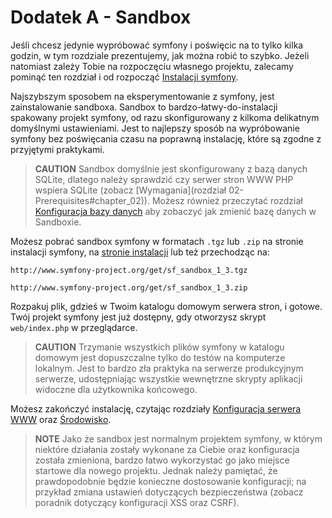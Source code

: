Dodatek A - Sandbox
===================

Jeśli chcesz jedynie wypróbować symfony i poświęcic na to tylko kilka godzin, 
w tym rozdziale prezentujemy, jak można robić to szybko. Jeżeli natomiast zależy Tobie
na rozpoczęciu własnego projektu, zalecamy pominąć ten rozdział i od rozpocząć 
[Instalacji symfony](04-Instalacja-symfony#chapter_04).

Najszybszym sposobem na eksperymentowanie z symfony, jest zainstalowanie sandboxa. 
Sandbox to bardzo-łatwy-do-instalacji spakowany projekt symfony, od razu skonfigurowany
z kilkoma delikatnym domyślnymi ustawieniami. Jest to najlepszy sposób na wypróbowanie
symfony bez poświęcania czasu na poprawną instalację, które są zgodne z przyjętymi
praktykami. 

>**CAUTION**
>Sandbox domyślnie jest skonfigurowany z bazą danych SQLite, dlatego
>należy sprawdzić czy serwer stron WWW PHP wspiera SQLite (zobacz 
>[Wymagania](rozdział 02-Prerequisites#chapter_02)). Możesz również
>przeczytać rozdział [Konfiguracja bazy danych](05-Konfiguracja-projektu#chapter_05_sub_configuring_the_database)
>aby zobaczyć jak zmienić bazę danych w Sandboxie.

Możesz pobrać sandbox symfony w formatach `.tgz` lub `.zip` na stronie instalacji
symfony, na [stronie instalacji](http://www.symfony-project.org/installation/1_3)
lub też przechodząc na:

    http://www.symfony-project.org/get/sf_sandbox_1_3.tgz

    http://www.symfony-project.org/get/sf_sandbox_1_3.zip

Rozpakuj plik, gdzieś w Twoim katalogu domowym serwera stron, i gotowe. 
Twój projekt symfony jest już dostępny, gdy otworzysz skrypt `web/index.php`
w przeglądarce.

>**CAUTION**
>Trzymanie wszystkich plików symfony w katalogu domowym jest dopuszczalne tylko
>do testów na komputerze lokalnym. Jest to bardzo zła praktyka na serwerze
>produkcyjnym serwerze, udostępniając wszystkie wewnętrzne skrypty aplikacji
>widoczne dla użytkownika końcowego. 

Możesz zakończyć instalację, czytając rozdziały 
[Konfiguracja serwera WWW](06-Web-Server-Configuration#chapter_06)
oraz [Środowisko](07-Environments#chapter_07).

>**NOTE**
>Jako że sandbox jest normalnym projektem symfony, w którym niektóre działania
>zostały wykonane za Ciebie oraz konfiguracja została zmieniona, bardzo łatwo
>wykorzystać go jako miejsce startowe dla nowego projektu. Jednak należy pamiętać,
>że prawdopodobnie będzie konieczne dostosowanie konfiguracji; na przykład
>zmiana ustawień dotyczących bezpieczeństwa (zobacz poradnik dotyczący 
>konfiguracji XSS oraz CSRF).
